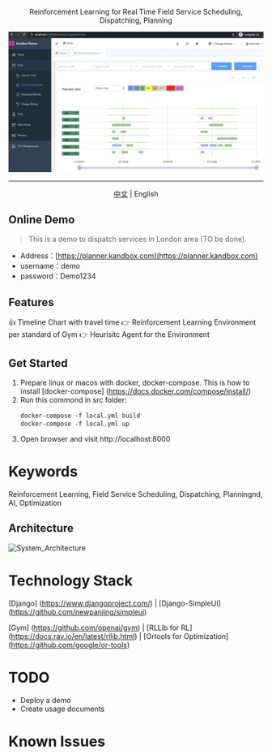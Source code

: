 <p align="center">
Reinforcement Learning for Real Time Field Service Scheduling, Dispatching, Planning

![screenshot](./doc/kandbox_planner_20200505.jpg)

</p>

---
<p align="center">
<a href="./README.md">中文</a> | English
</p>


## Online Demo
> This is a demo to dispatch services in London area (TO be done).  

+ Address：[https://planner.kandbox.com](https://planner.kandbox.com)
+ username：demo
+ password：Demo1234


Features
-----
👍 Timeline Chart with travel time
:point_right: Reinforcement Learning Environment per standard of Gym
:point_right: Heurisitc Agent for the Environment 

Get Started
-----
1. Prepare linux or macos with docker, docker-compose. This is how to install [docker-compose] (https://docs.docker.com/compose/install/)
2. Run this commond in src folder:
    ```shell
    docker-compose -f local.yml build
    docker-compose -f local.yml up
    ```
3. Open browser and visit http://localhost:8000

# Keywords

Reinforcement Learning, Field Service Scheduling, Dispatching, Planningnd, AI, Optimization

Architecture
-----
![System_Architecture](./doc/architecture.jpg)



# Technology Stack
[Django] (https://www.djangoproject.com/) | [Django-SimpleUI] (https://github.com/newpanjing/simpleui)

[Gym] (https://github.com/openai/gym) | [RLLib  for RL] (https://docs.ray.io/en/latest/rllib.html) | [Ortools  for Optimization] (https://github.com/google/or-tools)





# TODO
- Deploy a demo
- Create usage documents


# Known Issues
